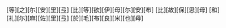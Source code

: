 [等][之][尓][安][里][弖] [比][等][欲][伊][母][尓][安][布] [比][故][保][思][母] [和][礼][尓][麻][佐][里][弖] [於][毛][布][良][米][也][母]
